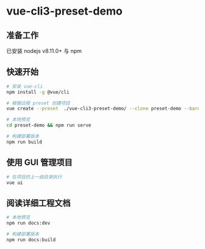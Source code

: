 # vue-cli3-preset-demo

## 准备工作
已安装 nodejs v8.11.0+ 与 npm

## 快速开始
```bash
# 安装 vue-cli
npm install -g @vue/cli

# 根据远程 preset 创建项目 
vue create --preset  ./vue-cli3-preset-demo/ --clone preset-demo --bare

# 本地预览
cd preset-demo && npm run serve

# 构建部署版本
npm run build
```

## 使用 GUI 管理项目
```bash
# 在项目的上一级目录执行
vue ui
```

## 阅读详细工程文档
```bash
# 本地预览
npm run docs:dev

# 构建部署版本
npm run docs:build
```